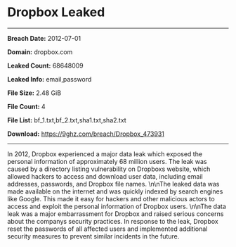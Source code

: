 # Dropbox Leaked

------------
**Breach Date:** 2012-07-01

**Domain:** dropbox.com

**Leaked Count:** 68648009

**Leaked Info:** email,password

**File Size:** 2.48 GiB

**File Count:** 4

**File List:** bf_1.txt,bf_2.txt,sha1.txt,sha2.txt

**Download:** https://9ghz.com/breach/Dropbox_473931

------------
In 2012, Dropbox experienced a major data leak which exposed the personal information of approximately 68 million users. The leak was caused by a directory listing vulnerability on Dropboxs website, which allowed hackers to access and download user data, including email addresses, passwords, and Dropbox file names. \n\nThe leaked data was made available on the internet and was quickly indexed by search engines like Google. This made it easy for hackers and other malicious actors to access and exploit the personal information of Dropbox users. \n\nThe data leak was a major embarrassment for Dropbox and raised serious concerns about the companys security practices. In response to the leak, Dropbox reset the passwords of all affected users and implemented additional security measures to prevent similar incidents in the future.
